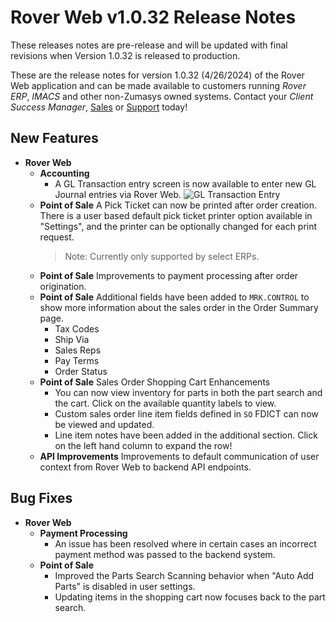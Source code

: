 # Rover Web v1.0.32 Release Notes

<badge text= "Version 1.0.32" vertical="middle" />

<PageHeader />

These releases notes are pre-release and will be updated with final revisions when Version 1.0.32 is released to production.

These are the release notes for version 1.0.32 (4/26/2024) of the Rover Web application and can be made available to customers running _Rover ERP_, _IMACS_ and other non-Zumasys owned systems. Contact your _Client Success Manager_, [Sales](mailto:sales@zumasys.com?subject=Rover%20Web%20v1.0.32) or [Support](mailto:help@zumasys.com?subject=Rover%20Web%20v1.0.32) today!

## New Features

- **Rover Web**
  - **Accounting**
    - A GL Transaction entry screen is now available to enter new GL Journal entries via Rover Web.
      ![GL Transaction Entry](/assets/img/screenshots/release-notes/rover-web-1.0.32/gl-entry-screen.gif)
  - **Point of Sale** A Pick Ticket can now be printed after order creation. There is a user based default pick ticket printer option available in "Settings", and the printer can be optionally changed for each print request.
      > Note: Currently only supported by select ERPs. 
  - **Point of Sale** Improvements to payment processing after order origination.  
  - **Point of Sale** Additional fields have been added to `MRK.CONTROL` to show more information about the sales order in the Order Summary page.
    - Tax Codes
    - Ship Via
    - Sales Reps
    - Pay Terms
    - Order Status
  - **Point of Sale** Sales Order Shopping Cart Enhancements
    - You can now view inventory for parts in both the part search and the cart. Click on the available quantity labels to view.
    - Custom sales order line item fields defined in `SO` FDICT can now be viewed and updated.
    - Line item notes have been added in the additional section. Click on the left hand column to expand the row!
  - **API Improvements** Improvements to default communication of user context from Rover Web to backend API endpoints.

## Bug Fixes

- **Rover Web**
  - **Payment Processing**
    - An issue has been resolved where in certain cases an incorrect payment method was passed to the backend system. 
  - **Point of Sale**
    - Improved the Parts Search Scanning behavior when "Auto Add Parts" is disabled in user settings.
    - Updating items in the shopping cart now focuses back to the part search.

<PageFooter />
